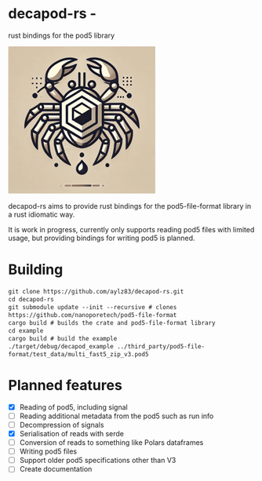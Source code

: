 # decapod-rs - 
rust bindings for the pod5 library

![decapod-rs logo](assets/decapod_logo.png)

decapod-rs aims to provide rust bindings for the pod5-file-format library in a rust idiomatic way.

It is work in progress, currently only supports reading pod5 files with limited usage, but providing bindings for writing pod5 is planned.

# Building

```
git clone https://github.com/aylz83/decapod-rs.git
cd decapod-rs
git submodule update --init --recursive # clones https://github.com/nanoporetech/pod5-file-format
cargo build # builds the crate and pod5-file-format library
cd example
cargo build # build the example
./target/debug/decapod_example ../third_party/pod5-file-format/test_data/multi_fast5_zip_v3.pod5 
```

# Planned features

- [x] Reading of pod5, including signal
- [ ] Reading additional metadata from the pod5 such as run info
- [ ] Decompression of signals
- [x] Serialisation of reads with serde
- [ ] Conversion of reads to something like Polars dataframes
- [ ] Writing pod5 files
- [ ] Support older pod5 specifications other than V3
- [ ] Create documentation
